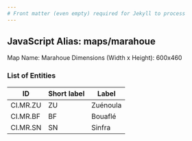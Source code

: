 ```yaml
---
# Front matter (even empty) required for Jekyll to process
---
```


## JavaScript Alias: maps/marahoue

Map Name: Marahoue
Dimensions (Width x Height): 600x460

### List of Entities

ID | Short label | Label
---|---|---|
CI.MR.ZU|ZU|Zuénoula
CI.MR.BF|BF|Bouaflé
CI.MR.SN|SN|Sinfra
